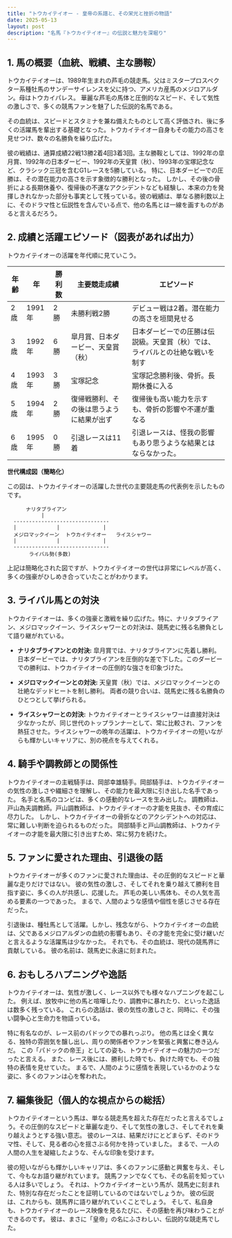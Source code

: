 ```yaml
---
title: "トウカイテイオー - 皇帝の系譜と、その栄光と挫折の物語"
date: 2025-05-13
layout: post
description: "名馬『トウカイテイオー』の伝説と魅力を深堀り"
---
```


## 1. 馬の概要（血統、戦績、主な勝鞍）

トウカイテイオーは、1989年生まれの芦毛の競走馬。父はミスタープロスペクター系種牡馬のサンデーサイレンスを父に持つ、アメリカ産馬のメジロアルダン。母はトウカイパレス。  華麗な芦毛の馬体と圧倒的なスピード、そして気性の激しさで、多くの競馬ファンを魅了した伝説的名馬である。

その血統は、スピードとスタミナを兼ね備えたものとして高く評価され、後に多くの活躍馬を輩出する基礎となった。トウカイテイオー自身もその能力の高さを見せつけ、数々の名勝負を繰り広げた。

彼の戦績は、通算成績22戦13勝2着4回3着3回。主な勝鞍としては、1992年の皐月賞、1992年の日本ダービー、1992年の天皇賞（秋）、1993年の宝塚記念など、クラシック三冠を含むG1レースを5勝している。  特に、日本ダービーでの圧勝は、その潜在能力の高さを示す象徴的な勝利となった。  しかし、その後の骨折による長期休養や、復帰後の不運なアクシデントなども経験し、本来の力を発揮しきれなかった部分も事実として残っている。彼の戦績は、単なる勝利数以上に、そのドラマ性と伝説性を含んでいる点で、他の名馬とは一線を画すものがあると言えるだろう。


## 2. 成績と活躍エピソード（図表があれば出力）

トウカイテイオーの活躍を年代順に見ていこう。

| 年齢 | 年 | 勝利数 | 主要競走成績 | エピソード |
|---|---|---|---|---|
| 2歳 | 1991年 | 2勝 |  未勝利戦2勝 | デビュー戦は2着。潜在能力の高さを垣間見せる |
| 3歳 | 1992年 | 6勝 | 皐月賞、日本ダービー、天皇賞（秋） | 日本ダービーでの圧勝は伝説級。天皇賞（秋）では、ライバルとの壮絶な戦いを制す |
| 4歳 | 1993年 | 3勝 | 宝塚記念 | 宝塚記念勝利後、骨折。長期休養に入る |
| 5歳 | 1994年 | 2勝 |  復帰戦勝利、その後は思うように結果が出ず |  復帰後も高い能力を示すも、骨折の影響や不運が重なる |
| 6歳 | 1995年 | 0勝 |  引退レースは11着 |  引退レースは、怪我の影響もあり思うような結果とはならなかった。 |


**世代構成図（簡略化）**

この図は、トウカイテイオーの活躍した世代の主要競走馬の代表例を示したものです。

```
      ナリタブライアン          
           |
  -------------------------------
  |             |              |
  メジロマックイーン  トウカイテイオー   ライスシャワー
  |             |              |
  -------------------------------
       ライバル勢(多数)
```

上記は簡略化された図ですが、トウカイテイオーの世代は非常にレベルが高く、多くの強豪がひしめき合っていたことがわかります。


## 3. ライバル馬との対決

トウカイテイオーは、多くの強豪と激戦を繰り広げた。特に、ナリタブライアン、メジロマックイーン、ライスシャワーとの対決は、競馬史に残る名勝負として語り継がれている。

* **ナリタブライアンとの対決:**  皐月賞では、ナリタブライアンに先着し勝利。日本ダービーでは、ナリタブライアンを圧倒的な差で下した。このダービーでの勝利は、トウカイテイオーの圧倒的な強さを印象づけた。

* **メジロマックイーンとの対決:**  天皇賞（秋）では、メジロマックイーンとの壮絶なデッドヒートを制し勝利。  両者の競り合いは、競馬史に残る名勝負のひとつとして挙げられる。

* **ライスシャワーとの対決:**  トウカイテイオーとライスシャワーは直接対決は少なかったが、同じ世代のトップランナーとして、常に比較され、ファンを熱狂させた。ライスシャワーの晩年の活躍は、トウカイテイオーの短いながらも輝かしいキャリアに、別の視点を与えてくれる。


## 4. 騎手や調教師との関係性

トウカイテイオーの主戦騎手は、岡部幸雄騎手。岡部騎手は、トウカイテイオーの気性の激しさや繊細さを理解し、その能力を最大限に引き出した名手であった。  名手と名馬のコンビは、多くの感動的なレースを生み出した。  調教師は、戸山為夫調教師。戸山調教師は、トウカイテイオーの才能を見抜き、その育成に尽力した。  しかし、トウカイテイオーの骨折などのアクシデントへの対応は、常に難しい判断を迫られるものだった。  岡部騎手と戸山調教師は、トウカイテイオーの才能を最大限に引き出すため、常に努力を続けた。


## 5. ファンに愛された理由、引退後の話

トウカイテイオーが多くのファンに愛された理由は、その圧倒的なスピードと華麗な走りだけではない。  彼の気性の激しさ、そしてそれを乗り越えて勝利を目指す姿に、多くの人が共感し、応援した。  芦毛の美しい馬体も、その人気を高める要素の一つであった。  まるで、人間のような感情や個性を感じさせる存在だった。

引退後は、種牡馬として活躍。しかし、残念ながら、トウカイテイオーの血統は、父であるメジロアルダンの血統の影響もあり、その才能を完全に受け継いだと言えるような活躍馬は少なかった。  それでも、その血統は、現代の競馬界に貢献している。  彼の名前は、競馬史に永遠に刻まれた。


## 6. おもしろハプニングや逸話

トウカイテイオーは、気性が激しく、レース以外でも様々なハプニングを起こした。  例えば、放牧中に他の馬と喧嘩したり、調教中に暴れたり、といった逸話は数多く残っている。  これらの逸話は、彼の気性の激しさと、同時に、その強い闘争心と生命力を物語っている。

特に有名なのが、レース前のパドックでの暴れっぷり。  他の馬とは全く異なる、独特の雰囲気を醸し出し、周りの関係者やファンを緊張と興奮に巻き込んだ。  この「パドックの帝王」としての姿も、トウカイテイオーの魅力の一つだったと言える。  また、レース後には、勝利した時でも、負けた時でも、その独特の表情を見せていた。  まるで、人間のように感情を表現しているかのような姿に、多くのファンは心を奪われた。


## 7. 編集後記（個人的な視点からの総括）

トウカイテイオーという馬は、単なる競走馬を超えた存在だったと言えるでしょう。その圧倒的なスピードと華麗な走り、そして気性の激しさ、そしてそれを乗り越えようとする強い意志。  彼のレースは、結果だけにとどまらず、そのドラマ性、そして、見る者の心を揺さぶる何かを持っていました。  まるで、一人の人間の人生を凝縮したような、そんな印象を受けます。

彼の短いながらも輝かしいキャリアは、多くのファンに感動と興奮を与え、そして、今もなお語り継がれています。  競馬ファンでなくても、その名前を知っている人は多いでしょう。  それは、トウカイテイオーという馬が、競馬史に刻まれた、特別な存在だったことを証明しているのではないでしょうか。  彼の伝説は、これからも、競馬界に語り継がれていくことでしょう。  そして、私自身も、トウカイテイオーのレース映像を見るたびに、その感動を再び味わうことができるのです。  彼は、まさに「皇帝」の名にふさわしい、伝説的な競走馬でした。
